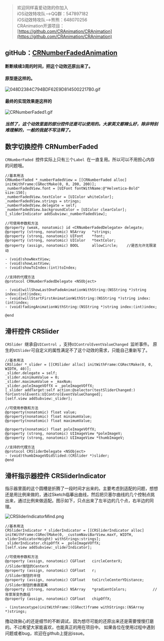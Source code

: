 > 欢迎同样喜爱动效的你加入<br>
iOS动效特攻队–>QQ群：547897182 <br>
iOS动效特攻队–>熊熊：648070256<br>
CRAnimation开源项目：[https://github.com/CRAnimation/CRAnimation](https://github.com/CRAnimation/CRAnimation)<br>

## gitHub：[CRNumberFadedAnimation](https://github.com/CRAnimation/CRNumberFadedAnimation)
#### 断断续续3周的时间，把这个动效还原出来了。
#### 原型是这样的。

![048D2384C794BDF62E9D8145002217B0.gif](http://upload-images.jianshu.io/upload_images/4748593-fe697a10572b2738.gif?imageMogr2/auto-orient/strip)

#### 最终的实现效果是这样的

![CRNumberFaded1.gif](http://upload-images.jianshu.io/upload_images/4748593-e47728ff145f5203.gif?imageMogr2/auto-orient/strip)

##### 当然了，这个动效里面的部分控件还是可以使用的。大家英文都辣么好，除非特别难理解的，一般的我就不写注释了。

## 数字切换控件 CRNumberFaded
`CRNumberFaded `控件实际上只有三个`Label `在一直复用。所以可以不用担心内存的问题哦。

```
//基本用法
CRNumberFaded *_numberFadedView = [[CRNumberFaded alloc] initWithFrame:CGRectMake(0, 0, 200, 200)];
_numberFadedView.font = [UIFont fontWithName:@"Helvetica-Bold" size:150];
_numberFadedView.textColor = [UIColor whiteColor];
_numberFadedView.strings = strings;
_numberFadedView.delegate = self;
_numberFadedView.backgroundColor = [UIColor clearColor];
[_sliderIndicator addSubview:_numberFadedView];

//可使用参数和方法
@property (weak, nonatomic) id <CRNumberFadedDelegate> delegate;
@property (strong, nonatomic) NSArray   *strings;
@property (strong, nonatomic) UIFont    *font;
@property (strong, nonatomic) UIColor   *textColor;
@property (assign, nonatomic) BOOL      allowCircle;    //是否允许无限滚动

- (void)showNextView;
- (void)showLastView;
- (void)showToIndex:(int)toIndex;

//支持的代理方法
@protocol CRNumberFadedDelegate <NSObject>

- (void)willShowLastOneFadeAnimationWithString:(NSString *)string index:(int)index;
- (void)willStartFirstAnimationWithString:(NSString *)string index:(int)index;
- (void)fadingAnimationWithString:(NSString *)string index:(int)index;

@end
```

## 滑杆控件 CRSlider
`CRSlider `继承自`UIControl `，支持`UIControlEventValueChanged `监听事件。
原生的`UISlider`可自定义的属性满足不了这个动效的需求，只能自己重新写了。
```
//基本用法
CRSlider *_slider = [[CRSlider alloc] initWithFrame:CGRectMake(0, 0, WIDTH, 40)];
_slider.delegate = self;
_slider.minimumValue = 0;
_slider.maximumValue = _maxNum;
_slider.poleImageVOffX = _poleImageVOffX;
[_slider addTarget:self action:@selector(testSliderChanged:) forControlEvents:UIControlEventValueChanged];
[self.view addSubview:_slider];

//可使用参数和方法
@property(nonatomic) float value;
@property(nonatomic) float minimumValue;
@property(nonatomic) float maximumValue;

@property(nonatomic) float poleImageVOffX;
@property (strong, nonatomic) UIImageView *poleImageV;
@property (strong, nonatomic) UIImageView *thumbImageV;

//支持的代理方法
@protocol CRSliderDelegate <NSObject>
- (void)thumbImageVDidSlided:(CRSlider *)slider;
@end
```

## 滑杆指示器控件 CRSliderIndicator
指示器里面的这个圆槽是折腾了一段时间才出来的。主要考虑到适配的问题，想想还是用比例来做的，通过Sketch临摹出曲线，然后把贝塞尔曲线的几个控制点挑出来，通过比例来做适配。图示如下，只点出来了左半边的几个点，右半边的同理。

![CRSliderIndicatorMind.png](http://upload-images.jianshu.io/upload_images/4748593-48eb6c250e5b4169.png?imageMogr2/auto-orient/strip%7CimageView2/2/w/1240)
```
//基本用法
CRSliderIndicator *_sliderIndicator = [[CRSliderIndicator alloc] initWithFrame:CGRectMake(0, _customNaviBarView.maxY, WIDTH, sliderIndicatorHeight) withStrings:strings];
_sliderIndicator.chipOffX = _poleImageVOffX;
[self.view addSubview:_sliderIndicator];

//可使用参数和方法
@property (assign, nonatomic) CGFloat   circleCenterX;              //Slider按钮的CenterX
@property (assign, nonatomic) CGFloat   r;                          //Slider按钮的半径
@property (assign, nonatomic) CGFloat   toCircleCenterYDistance;    //Slider按钮的垂直距离
@property (strong, nonatomic) NSArray   *gradientColors;            //背景渐变色数组
@property (assign, nonatomic) CGFloat   chipOffX;

- (instancetype)initWithFrame:(CGRect)frame withStrings:(NSArray *)strings;
```

撸动效揪心的还是细节的不断调试，因为想尽可能的还原出来还是需要慢慢打磨的。不过希望大家能喜欢，也能真正的用在项目中。
如果各位在使用过程中遇到问题或者bug，欢迎在github上提出issue。



